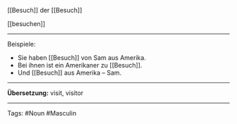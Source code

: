 [[Besuch]]
der [[Besuch]]

[[besuchen]]

---
Beispiele:
- Sie haben [[Besuch]] von Sam aus Amerika.  
- Bei ihnen ist ein Amerikaner zu [[Besuch]].  
- Und [[Besuch]] aus Amerika – Sam.  


---

**Übersetzung:** visit, visitor

---

Tags:
#Noun
#Masculin